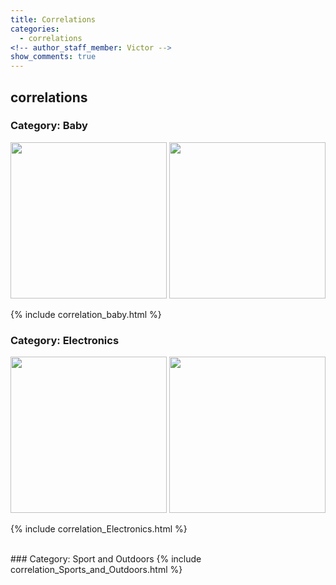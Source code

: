 ```yaml
---
title: Correlations
categories:
  - correlations
<!-- author_staff_member: Victor -->
show_comments: true
---
```

<!-- 2018-02-20-correlations -->
## correlations

### Category: Baby
<img src="{{ site.baseurl }}/images/wc_baby_pos.png" alt="" width = "250">
<img src="{{ site.baseurl }}/images/wc_baby_neg.png" alt="" width = "250">

{% include correlation_baby.html %}

### Category: Electronics

<img src="{{ site.baseurl }}/images/wc_elec_pos.png" alt="" width = "250">
<img src="{{ site.baseurl }}/images/wc_elec_neg.png" alt="" width = "250">

{% include correlation_Electronics.html %}

<br>
### Category: Sport and Outdoors
{% include correlation_Sports_and_Outdoors.html %}
